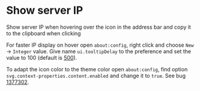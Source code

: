 # Show server IP
Show server IP when hovering over the icon in the address bar and copy it to the clipboard when clicking

For faster IP display on hover open `about:config`, right click and choose `New` -> `Integer` value. Give name `ui.tooltipDelay` to the preference and set the value to 100 (default is [500](https://developer.mozilla.org/en-US/docs/Mozilla/Preferences/Preference_reference/ui.tooltipDelay)).

To adapt the icon color to the theme color open `about:config`, find option `svg.context-properties.content.enabled` and change it to `true`. See bug [1377302](https://bugzilla.mozilla.org/show_bug.cgi?id=1377302).
